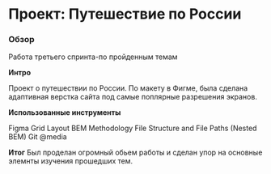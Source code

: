 # Проект: Путешествие по России

### Обзор
Работа третьего спринта-по пройденным темам

**Интро**

Проект о путешествии по России.
По макету в Фигме, была сделана адаптивная верстка сайта под самые поплярные разрешения экранов.

**Использованные инструменты**

Figma 
Grid Layout 
BEM Methodology 
File Structure and File Paths (Nested BEM) 
Git
@media 

**Итог**
Был проделан огромный обьем работы и сделан упор на основные элемнты изучения прошедших тем.
